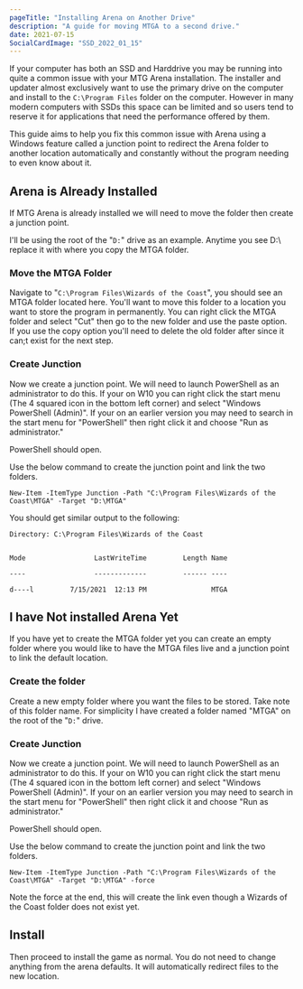 ```yaml
---
pageTitle: "Installing Arena on Another Drive"
description: "A guide for moving MTGA to a second drive."
date: 2021-07-15
SocialCardImage: "SSD_2022_01_15"
---
```


If your computer has both an SSD and Harddrive you may be running into quite a common issue with your MTG Arena installation. The installer and updater almost exclusively want to use the primary drive on the computer and install to the `C:\Program Files` folder on the computer.  However in many modern computers with SSDs this space can be limited and so users tend to reserve it for applications that need the performance offered by them.

This guide aims to help you fix this common issue with Arena using a Windows feature called a junction point to redirect the Arena folder to another location automatically and constantly without the program needing to even know about it. 

## Arena is Already Installed

If MTG Arena is already installed we will need to move the folder then create a junction point. 

I'll be using the root of the "`D:`" drive as an example. Anytime you see D:\ replace it with where you copy the MTGA folder. 

### Move the MTGA Folder

Navigate to "`C:\Program Files\Wizards of the Coast`", you should see an MTGA folder located here. You'll want to move this folder to a location you want to store the program in permanently. You can right click the MTGA folder and select "Cut" then go to the new folder and use the paste option. If you use the copy option you'll need to delete the old folder after since it can;t exist for the next step. 

### Create Junction

Now we create a junction point. We will need to launch PowerShell as an administrator to do this. If your on W10 you can right click the start menu (The 4 squared icon in the bottom left corner) and select "Windows PowerShell (Admin)". If your on an earlier version you may need to search in the start menu for "PowerShell" then right click it and choose "Run as administrator."

PowerShell should open. 

Use the below command to create the junction point and link the two folders. 

`New-Item -ItemType Junction -Path "C:\Program Files\Wizards of the Coast\MTGA" -Target "D:\MTGA"`

You should get similar output to the following:

```
Directory: C:\Program Files\Wizards of the Coast


Mode                 LastWriteTime         Length Name

----                 -------------         ------ ----

d----l         7/15/2021  12:13 PM                MTGA
```



## I have Not installed Arena Yet

If you have yet to create the MTGA folder yet you can create an empty folder where you would like to have the MTGA files live and a junction point to link the default location. 

### Create the folder

Create a new empty folder where you want the files to be stored. Take note of this folder name. For simplicity I have created a folder named "MTGA" on the root of the "`D:`" drive. 

### Create Junction

Now we create a junction point. We will need to launch PowerShell as an administrator to do this. If your on W10 you can right click the start menu (The 4 squared icon in the bottom left corner) and select "Windows PowerShell (Admin)". If your on an earlier version you may need to search in the start menu for "PowerShell" then right click it and choose "Run as administrator."

PowerShell should open. 

Use the below command to create the junction point and link the two folders. 

`New-Item -ItemType Junction -Path "C:\Program Files\Wizards of the Coast\MTGA" -Target "D:\MTGA" -force`

Note the force at the end, this will create the link even though a Wizards of the Coast folder does not exist yet. 

## Install

Then proceed to install the game as normal. You do not need to change anything from the arena defaults. It will automatically redirect files to the new location. 

